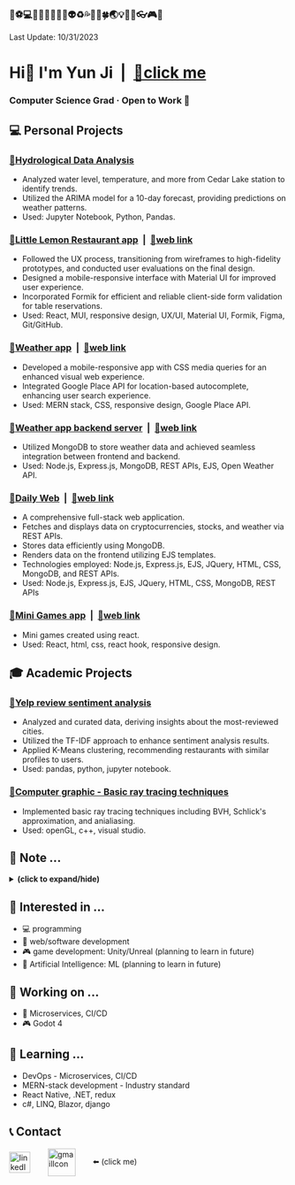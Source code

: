 ### 👞⚽💻📱🏢🍌🚀🔰🚯👽♻️💦🐔🐰🍀🌏💡🌇🗿👓🎮🔗
Last Update: 10/31/2023

# Hi👋 I'm Yun Ji &nbsp;|&nbsp; [🔗click me](https://yunji0387.github.io/my-portfolio/)
### **Computer Science Grad** &#183; **Open to Work** 👀

## 💻 Personal Projects

### [🔗**Hydrological Data Analysis**](https://github.com/yunji0387/hydrological_analysis)
- Analyzed water level, temperature, and more from Cedar Lake station to identify trends.
- Utilized the ARIMA model for a 10-day forecast, providing predictions on weather patterns.
- Used: Jupyter Notebook, Python, Pandas.

### [🔗**Little Lemon Restaurant app**](https://github.com/yunji0387/meta-fe-capstone) &nbsp;|&nbsp; [🔗web link](https://little-lemon-restaurant-88e8841b3bad.herokuapp.com/)
- Followed the UX process, transitioning from wireframes to high-fidelity prototypes, and conducted user
evaluations on the final design.
- Designed a mobile-responsive interface with Material UI for improved user experience.
- Incorporated Formik for efficient and reliable client-side form validation for table reservations.
- Used: React, MUI, responsive design, UX/UI, Material UI, Formik, Figma, Git/GitHub.

### [🔗**Weather app**](https://github.com/yunji0387/weather-app) &nbsp;|&nbsp; [🔗web link](https://sky-cast-854836ef4892.herokuapp.com/)
- Developed a mobile-responsive app with CSS media queries for an enhanced visual web experience.
- Integrated Google Place API for location-based autocomplete, enhancing user search experience.
- Used: MERN stack, CSS, responsive design, Google Place API.

### [🔗**Weather app backend server**](https://github.com/yunji0387/weather-app-backend) &nbsp;|&nbsp; [🔗web link](https://sky-cast-backend-b4e180440fb6.herokuapp.com/)
- Utilized MongoDB to store weather data and achieved seamless integration between frontend and backend.
- Used: Node.js, Express.js, MongoDB, REST APIs, EJS, Open Weather API.

### [🔗**Daily Web**](https://github.com/yunji0387/DailyWebBlog-v1) &nbsp;|&nbsp; [🔗web link](https://dailyweb-51c4ca40411a.herokuapp.com/)
- A comprehensive full-stack web application.
- Fetches and displays data on cryptocurrencies, stocks, and weather via REST APIs.
- Stores data efficiently using MongoDB.
- Renders data on the frontend utilizing EJS templates.
- Technologies employed: Node.js, Express.js, EJS, JQuery, HTML, CSS, MongoDB, and REST APIs.
- Used: Node.js, Express.js, EJS, JQuery, HTML, CSS, MongoDB, REST APIs

### [🔗**Mini Games app**](https://github.com/yunji0387/react-game-web) &nbsp;|&nbsp; [🔗web link](https://yunji0387.github.io/react-game-web/)
- Mini games created using react.
- Used: React, html, css, react hook, responsive design.

## 🎓 Academic Projects
### [🔗Yelp review sentiment analysis](https://github.com/Makiato1999/COMP4710_Yelp)
- Analyzed and curated data, deriving insights about the most-reviewed cities.
- Utilized the TF-IDF approach to enhance sentiment analysis results.
- Applied K-Means clustering, recommending restaurants with similar profiles to users.
- Used: pandas, python, jupyter notebook.  

### [🔗Computer graphic - Basic ray tracing techniques](https://github.com/yunji0387/Ray_Tracing_Project)
- Implemented basic ray tracing techniques including BVH, Schlick's approximation, and anialiasing.
- Used: openGL, c++, visual studio.

## 📄 Note ...
<details close>
<summary><b>(click to expand/hide)</b></summary>
<!-- MarkdownTOC -->

- [🔗DevOps notes](https://github.com/yunji0387/devops-note)
- [🔗Computer Science notes](https://github.com/yunji0387/cs-note)
- [🔗Microsoft Azure notes](https://github.com/yunji0387/microsoft-azure-notes)
- [🔗UX/UI Design Principles](https://github.com/yunji0387/ux-ui-note)
- [🔗.NET commands](https://github.com/yunji0387/dotnet_commands)
- [🔗Git commands](https://github.com/yunji0387/GitCommands)
- [🔗React commands](https://github.com/yunji0387/react-commands)
- [🔗JavaScript commands](https://github.com/yunji0387/JS-Template) (Node.js, jQuery included)
- [🔗HTML metadata commands](https://github.com/yunji0387/html_notes)
- [🔗Mongo/Mongoose commands](https://github.com/yunji0387/Mongo-Mongoose-Commands)
- [🔗Django commands](https://github.com/yunji0387/django-commands)
- [🔗C# commands](https://github.com/yunji0387/CSharp_commands)
- [🔗AVR Microcontroller commands](https://github.com/yunji0387/AVR-Microcontroller-commands/tree/main)

<!-- /MarkdownTOC -->
</details>

## 👀 Interested in ...
- 💻 programming
- 📱 web/software development
- 🎮 game development: Unity/Unreal (planning to learn in future)
- 👤 Artificial Intelligence: ML (planning to learn in future)

## 🔭 Working on ...
- 🔰 Microservices, CI/CD
- 🎮 Godot 4

## 🌱 Learning ...
- DevOps - Microservices, CI/CD
- MERN-stack development - Industry standard
- React Native, .NET, redux
- c#, LINQ, Blazor, django

## 📞 Contact
<a href="https://www.linkedin.com/in/yun-ji-how-64025220a/" target="blank"><img align="center" src="https://raw.githubusercontent.com/rahuldkjain/github-profile-readme-generator/master/src/images/icons/Social/linked-in-alt.svg" alt="linkedIn" height="38" width="38" /></a>
&nbsp;&nbsp;&nbsp;&nbsp;&nbsp;&nbsp;
<a href="mailto:yunji0387@gmail.com" target="blank"><img align="center" src="https://upload.wikimedia.org/wikipedia/commons/4/4e/Gmail_Icon.png" alt="gmailIcon" height="50" width="50" /></a>
&nbsp;&nbsp;&nbsp;&nbsp;&nbsp;&nbsp; 
⬅️ (click me)

